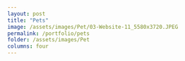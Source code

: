 ```yaml
---
layout: post
title: "Pets"
image: /assets/images/Pet/03-Website-11_5580x3720.JPEG
permalink: /portfolio/pets
folder: /assets/images/Pet
columns: four
---
```

